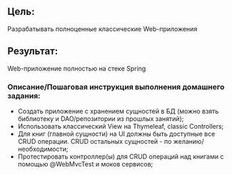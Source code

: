 ## Цель: 
Разрабатывать полноценные классические Web-приложения
## Результат: 
Web-приложение полностью на стеке Spring
### Описание/Пошаговая инструкция выполнения домашнего задания:
- Создать приложение с хранением сущностей в БД (можно взять библиотеку и DAO/репозитории из прошлых занятий);
- Использовать классический View на Thymeleaf, classic Controllers;
- Для книг (главной сущности) на UI должны быть доступные все CRUD операции. CRUD остальных сущностей - по желанию/необходимости;
- Протестировать контроллер(ы) для CRUD операций над книгами с помощью @WebMvcTest и моков сервисов;